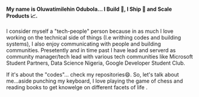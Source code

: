
<!--
**Odubolaoluwatimilehin/Odubolaoluwatimilehin** is a ✨ _special_ ✨ repository because its `README.md` (this file) appears on your GitHub profile. -->
#### My name is Oluwatimilehin Odubola... I Build :construction_worker:, I Ship :rocket:  and Scale Products :chart_with_upwards_trend:.


I consider myself a "tech-people" person because in as much I love working on the technical side of things (I.e writhing codes and building systems), I also enjoy communicating with people and building communities. Presetently and in time past  I have lead and serverd as community manager/tech lead with various tech communities like Microsoft Student Partners, Data Science Nigeria, Google Developer Student Club.

If it's about the "codes"... check my repositories😄. So, let's talk about me...aside punching my keyboard, I love playing the game of chess and reading books to get knowelge on different facets of life . 
